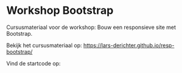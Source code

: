 # Workshop Bootstrap

Cursusmateriaal voor de workshop: Bouw een responsieve site met Bootstrap.

Bekijk het cursusmateriaal op: https://lars-derichter.github.io/resp-bootstrap/ 

Vind de startcode op: 
